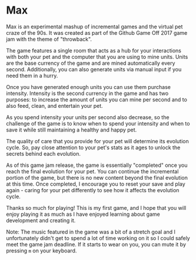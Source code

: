 # Max

Max is an experimental mashup of incremental games and the virtual pet craze of the 90s. It was created as part of the Github Game Off 2017 game jam with the theme of "throwback".

The game features a single room that acts as a hub for your interactions with both your pet and the computer that you are using to mine units. Units are the base currency of the game and are mined automatically every second. Additionally, you can also generate units via manual input if you need them in a hurry.

Once you have generated enough units you can use them purchase intensity. Intensity is the second currency in the game and has two purposes: to increase the amount of units you can mine per second and to also feed, clean, and entertain your pet.

As you spend intensity your units per second also decrease, so the challenge of the game is to know when to spend your intensity and when to save it while still maintaining a healthy and happy pet.

The quality of care that you provide for your pet will determine its evolution cycle. So, pay close attention to your pet's stats as it ages to unlock the secrets behind each evolution.

As of this game jam release, the game is essentially "completed" once you reach the final evolution for your pet. You can continue the incremental portion of the game, but there is no new content beyond the final evolution at this time. Once completed, I encourage you to reset your save and play again - caring for your pet differently to see how it affects the evolution cycle.

Thanks so much for playing! This is my first game, and I hope that you will enjoy playing it as much as I have enjoyed learning about game development and creating it.

Note: The music featured in the game was a bit of a stretch goal and I unfortunately didn't get to spend a lot of time working on it so I could safely meet the game jam deadline. If it starts to wear on you, you can mute it by pressing `m` on your keyboard.
